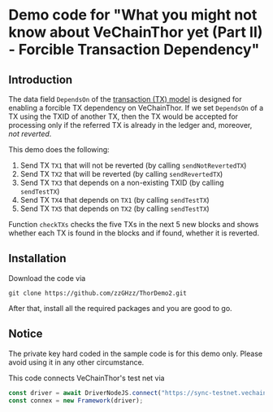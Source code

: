 # Demo code for "What you might not know about VeChainThor yet (Part II) - Forcible Transaction Dependency"

## Introduction
The data field `DependsOn` of the [transaction (TX) model]() is designed for enabling a forcible TX dependency on VeChainThor. If we set `DependsOn` of a TX using the TXID of another TX, then the TX would be accepted for processing only if the referred TX is already in the ledger and, moreover, *not reverted*.

This demo does the following:

1. Send TX `TX1` that will not be reverted (by calling `sendNotRevertedTX`)
2. Send TX `TX2` that will be reverted (by calling `sendRevertedTX`)
3. Send TX `TX3` that depends on a non-existing TXID (by calling `sendTestTX`)
3. Send TX `TX4` that depends on `TX1` (by calling `sendTestTX`)
4. Send TX `TX5` that depends on `TX2` (by calling `sendTestTX`)

Function `checkTXs` checks the five TXs in the next 5 new blocks and shows whether each TX is found in the blocks and if found, whether it is reverted.

## Installation
Download the code via

`git clone https://github.com/zzGHzz/ThorDemo2.git`

After that, install all the required packages and you are good to go. 

## Notice
The private key hard coded in the sample code is for this demo only. Please avoid using it in any other circumstance. 

This code connects VeChainThor's test net via

```typescript
const driver = await DriverNodeJS.connect("https://sync-testnet.vechain.org");
const connex = new Framework(driver);
```
